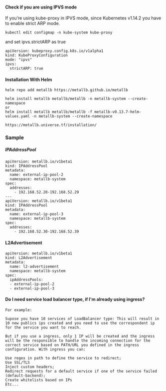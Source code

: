 #### Check if you are using IPVS mode
If you’re using kube-proxy in IPVS mode, since Kubernetes v1.14.2 you have to enable strict ARP mode.

```
kubectl edit configmap -n kube-system kube-proxy           
```

and set ipvs.strictARP as true

```
apiVersion: kubeproxy.config.k8s.io/v1alpha1
kind: KubeProxyConfiguration
mode: "ipvs"
ipvs:
  strictARP: true
```

#### Installation With Helm
```
helm repo add metallb https://metallb.github.io/metallb

helm install metallb metallb/metallb -n metallb-system --create-namespace
or
helm install metallb metallb/metallb -f metallb-v0.13.7-helm-values.yaml -n metallb-system --create-namespace
```

`https://metallb.universe.tf/installation/`

### Sample 

##### IPAddressPool
```
apiVersion: metallb.io/v1beta1
kind: IPAddressPool
metadata:
  name: external-ip-pool-2
  namespace: metallb-system
spec:
  addresses:
    - 192.168.52.20-192.168.52.29
---
apiVersion: metallb.io/v1beta1
kind: IPAddressPool
metadata:
  name: external-ip-pool-3
  namespace: metallb-system
spec:
  addresses:
    - 192.168.52.30-192.168.52.39
```

#### L2Advertisement
```
apiVersion: metallb.io/v1beta1
kind: L2Advertisement
metadata:
  name: l2-advertisement
  namespace: metallb-system
spec:
  ipAddressPools:
  - external-ip-pool-2
  - external-ip-pool-3
```

#### Do I need service load balancer type, if I'm already using ingress?

```
For example:

Supose you have 10 services of LoadBalancer type: This will result in 10 new publics ips created and you need to use the correspondent ip for the service you want to reach.

But if you use a ingress, only 1 IP will be created and the ingress will be the responsible to handle the incoming connection for the correct service based on PATH/URL you defined in the ingress configuration. With ingress you can:

Use regex in path to define the service to redirect;
Use SSL/TLS
Inject custom headers;
Redirect requests for a default service if one of the service failed (default-backend);
Create whitelists based on IPs
Etc...
```

